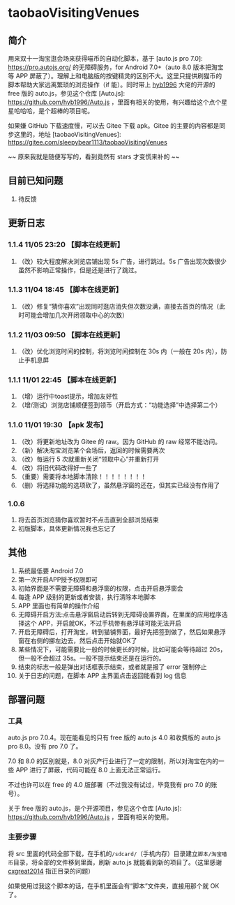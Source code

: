 # taobaoVisitingVenues

## 简介

用来双十一淘宝逛会场来获得喵币的自动化脚本，基于 [auto.js pro 7.0]: https://pro.autojs.org/ 的无障碍服务，for Android 7.0+（auto 8.0 版本把淘宝等 APP 屏蔽了）。理解上和电脑版的按键精灵的区别不大。这里只提供刷猫币的脚本帮助大家远离繁琐的浏览操作（if 能）。同时带上 [hyb1996](https://github.com/hyb1996) 大佬的开源的 free 版的 auto.js，参见这个仓库 [Auto.js]: https://github.com/hyb1996/Auto.js ，里面有相关的使用，有兴趣给这个点个星星哈哈哈，是个超棒的项目呢。

如果嫌 GitHub 下载速度慢，可以去 Gitee 下载 apk。Gitee 的主要的内容都是同步这里的，地址 [taobaoVisitingVenues]: https://gitee.com/sleepybear1113/taobaoVisitingVenues 

~~ 原来我就是随便写写的，看到竟然有 stars 才变慌来补的 ~~

## 目前已知问题

1. 待反馈

## 更新日志

### 1.1.4 11/05 23:20 【脚本在线更新】

1. （改）较大程度解决浏览店铺出现 5s 广告，进行跳过。5s 广告出现次数很少虽然不影响正常操作，但是还是进行了跳过。

### 1.1.3 11/04 18:45 【脚本在线更新】

1. （改）修复“猜你喜欢”出现同时逛店消失但次数没满，直接去首页的情况（此时可能会增加几次开闭领取中心的次数）

### 1.1.2 11/03 09:50 【脚本在线更新】

1. （改）优化浏览时间的控制，将浏览时间控制在 30s 内（一般在 20s 内），防止手机息屏

### 1.1.1 11/01 22:45 【脚本在线更新】

1. （增）运行中toast提示，增加友好性
2. （增/测试）浏览店铺顺便签到领币（开启方式：“功能选择”中选择第二个）

### 1.1.0 11/01 19:30 【apk 发布】

1. （改）将更新地址改为 Gitee 的 raw。因为 GitHub 的 raw 经常不能访问。
2. （新）解决淘宝浏览某个会场后，返回的时候需要两次
3. （改）每运行 5 次就重新关闭“领取中心”并重新打开
4. （改）将旧代码改得好一些了
5. （重要）需要将本地脚本清除！！！！！！！！
6. （删）将选择功能的选项砍了，虽然悬浮窗的还在，但其实已经没有作用了

### 1.0.6

1. 将去首页浏览猜你喜欢暂时不点击直到全部浏览结束
2. 初版脚本，具体更新情况我也忘记了

## 其他

1. 系统最低要 Android 7.0
2. 第一次开启APP授予权限即可
3. 初始界面是不需要无障碍和悬浮窗的权限，点击开启悬浮窗会
4. 每逢 APP 级别的更新或者安装，执行清除本地脚本
5. APP 里面也有简单的操作介绍
6. 无障碍开启方法:点击悬浮窗启动后转到无障碍设置界面，在里面的应用程序选择这个 APP，开启就OK，不过手机带有悬浮球可能无法开启
7. 开启无障碍后，打开淘宝，转到猫铺界面，最好先把签到做了，然后如果悬浮窗在右侧的挪左边去，然后点击开始就OK了
8. 某些情况下，可能需要比一般的时候更长的时候，比如可能会等待超过 20s，但一般不会超过 35s。一般不提示结束还是在运行的。
9. 结束的标志一般是弹出对话框表示结束，或者就是报了 error 强制停止
10. 关于日志的问题，在脚本 APP 主界面点击返回能看到 log 信息

## 部署问题

### 工具

auto.js pro 7.0.4。现在能看见的只有 free 版的 auto.js 4.0 和收费版的 auto.js pro 8.0。没有 pro 7.0 了。

7.0 和 8.0 的区别就是，8.0 对灰产行业进行了一定的限制，所以对淘宝在内的一些 APP 进行了屏蔽，代码可能在 8.0 上面无法正常运行。

不过也许可以在 free 的 4.0 版部署（不过我没有试过，毕竟我有 pro 7.0 的账号）。

关于 free 版的 auto.js，是个开源项目，参见这个仓库 [Auto.js]: https://github.com/hyb1996/Auto.js ，里面有相关的使用。

### 主要步骤

将 src 里面的代码全部下载，在手机的`/sdcard/`（手机内存）目录建立`脚本/淘宝喵币`目录，将全部的文件移到里面，刷新 auto.js 就能看到新的项目了。（这里感谢[cxgreat2014](https://github.com/cxgreat2014) 指正目录的问题）

如果使用过我这个脚本的话，在手机里面会有“脚本”文件夹，直接用那个就 OK 了。
